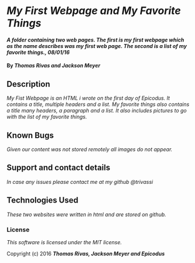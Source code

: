 # _My First Webpage and My Favorite Things_

#### _A folder containing two web pages. The first is my first webpage which as the name describes was my first web page. The second is a list of my favorite things., 08/01/16_

#### By _**Thomas Rivas and Jackson Meyer**_

## Description

_My Fist Webpage is an HTML i wrote on the first day of Epicodus. It contains a title, multiple headers and a list. My favorite things also contains a title many headers, a paragraph and a list. It also includes pictures to go with the list of my favorite things._

## Known Bugs

_Given our content was not stored remotely all images do not appear._

## Support and contact details

_In case any issues please contact me at my github @trivassi_

## Technologies Used

_These two websites were written in html and are stored on github._

### License

*This software is licensed under the MIT license.*

Copyright (c) 2016 **_Thomas Rivas, Jackson Meyer and Epicodus_**
